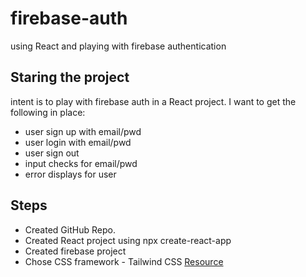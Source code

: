 # firebase-auth
using React and playing with firebase authentication

## Staring the project
intent is to play with firebase auth in a React project. I want to get the following in place:
* user sign up with email/pwd
* user login with email/pwd
* user sign out
* input checks for email/pwd
* error displays for user

## Steps

- Created GitHub Repo.
- Created React project using npx create-react-app
- Created firebase project
- Chose CSS framework - Tailwind CSS [Resource](https://tailwindcss.com/docs/guides/create-react-app)